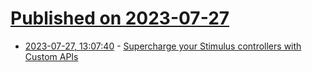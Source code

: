 # [Published on 2023-07-27](index.md)

* [2023-07-27, 13:07:40](https://lobste.rs/s/xc91tq/supercharge_your_stimulus_controllers) - [Supercharge your Stimulus controllers with Custom APIs](https://marcoroth.dev/posts/supercharge-your-stimulus-controllers-with-custom-apis)
